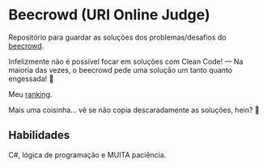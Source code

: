 # Beecrowd (URI Online Judge)

Repositório para guardar as soluções dos problemas/desafios do <a href="https://www.beecrowd.com.br/" target="_blank">beecrowd</a>.

Infelizmente não é possível focar em soluções com Clean Code! — Na maioria das vezes, o beecrowd pede uma solução um tanto quanto engessada! 🫡

Meu <a href="https://www.beecrowd.com.br/judge/pt/users/university/fatec-gta" target="_blank">ranking</a>.

Mais uma coisinha... vê se não copia descaradamente as soluções, hein? 🥸

## Habilidades
C#, lógica de programação e MUITA paciência.
